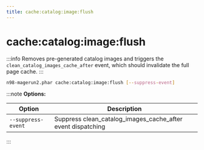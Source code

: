 ```yaml
---
title: cache:catalog:image:flush
---
```


# cache:catalog:image:flush

:::info
Removes pre-generated catalog images and triggers the `clean_catalog_images_cache_after` event, which should invalidate the full page cache.
:::

```sh
n98-magerun2.phar cache:catalog:image:flush [--suppress-event]
```

:::note
**Options:**

| Option             | Description                                                |
|--------------------|------------------------------------------------------------|
| `--suppress-event` | Suppress clean_catalog_images_cache_after event dispatching |
:::
